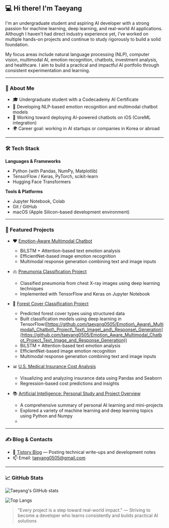 ## 💻 Hi there! I'm Taeyang

I'm an undergraduate student and aspiring AI developer with a strong passion for machine learning, deep learning, and real-world AI applications. Although I haven't had direct industry experience yet, I’ve worked on multiple hands-on projects and continue to study rigorously to build a solid foundation.

My focus areas include natural language processing (NLP), computer vision, multimodal AI, emotion recognition, chatbots, investment analysis, and healthcare. I aim to build a practical and impactful AI portfolio through consistent experimentation and learning.

---

### 🚀 About Me

* 🎓 Undergraduate student with a Codecademy AI Certificate
* 🧠 Developing NLP-based emotion recognition and multimodal chatbot models
* 📱 Working toward deploying AI-powered chatbots on iOS (CoreML integration)
* 🌍 Career goal: working in AI startups or companies in Korea or abroad

---

### 🛠 Tech Stack

**Languages & Frameworks**

* Python (with Pandas, NumPy, Matplotlib)
* TensorFlow / Keras, PyTorch, scikit-learn
* Hugging Face Transformers

**Tools & Platforms**

* Jupyter Notebook, Colab
* Git / GitHub
* macOS (Apple Silicon-based development environment)

---

### 📌 Featured Projects

* ❤️ [Emotion-Aware Multimodal Chatbot](https://github.com/taeyang0505/Emotion_Aware_Multimodal_Chatbot_Project_Text_Image_and_Response_Generation)

  * BiLSTM + Attention-based text emotion analysis
  * EfficientNet-based image emotion recognition
  * Multimodal response generation combining text and image inputs

* 🫁 [Pneumonia Classification Project](https://github.com/taeyang0505/Pneumonia-Classification-Project)

  * Classified pneumonia from chest X-ray images using deep learning techniques
  * Implemented with TensorFlow and Keras on Jupyter Notebook

* 🌲 [Forest Cover Classification Project](https://github.com/taeyang0505/Forest_Cover_Classification_Project)

  * Predicted forest cover types using structured data
  * Built classification models using deep learning in TensorFlow([https://github.com/taeyang0505/Emotion\_Aware\_Multimodal\_Chatbot\_Project\_Text\_Image\_and\_Response\_Generation](https://github.com/taeyang0505/Emotion_Aware_Multimodal_Chatbot_Project_Text_Image_and_Response_Generation))
  * BiLSTM + Attention-based text emotion analysis
  * EfficientNet-based image emotion recognition
  * Multimodal response generation combining text and image inputs

* 📊 [U.S. Medical Insurance Cost Analysis](https://github.com/taeyang0505/us-medical-insurance-analysis-project)

  * Visualizing and analyzing insurance data using Pandas and Seaborn
  * Regression-based cost predictions and insights

* 📚 [Artificial Intelligence: Personal Study and Project Overview](https://github.com/taeyang0505/Artificial_Intelligence_Personal_Study_and_Brief_Project_Overview)

  * A comprehensive summary of personal AI learning and mini-projects
  * Explored a variety of machine learning and deep learning topics using Python and Numpy
  * 
---

### ✍ Blog & Contacts

* 📝 [Tistory Blog](https://taeyang4208.tistory.com) — Posting technical write-ups and development notes
* 📫 Email: [taeyang0505@gmail.com](mailto:taeyang0505@gmail.com)

---

### 📈 GitHub Stats

![Taeyang's GitHub stats](https://github-readme-stats.vercel.app/api?username=taeyang0505&show_icons=true&theme=default)

![Top Langs](https://github-readme-stats.vercel.app/api/top-langs/?username=taeyang0505&layout=compact&langs_count=6&theme=default)

> "Every project is a step toward real-world impact."
> — Striving to become a developer who learns consistently and builds practical AI solutions 
